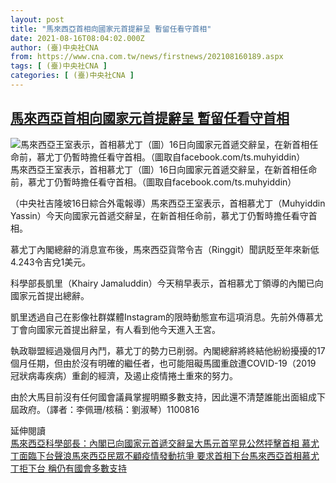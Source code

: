 ```yaml
---
layout: post
title: "馬來西亞首相向國家元首提辭呈 暫留任看守首相"
date: 2021-08-16T08:04:02.000Z
author: (臺)中央社CNA
from: https://www.cna.com.tw/news/firstnews/202108160189.aspx
tags: [ (臺)中央社CNA ]
categories: [ (臺)中央社CNA ]
---
```

<!--1629101042000-->
[馬來西亞首相向國家元首提辭呈 暫留任看守首相](https://www.cna.com.tw/news/firstnews/202108160189.aspx)
------

<div>
<div class="fullPic"><div class="floatImg center"><div class="BGimgWrap" style="--aspect-ratio:960/641;"><picture><source media="(max-width: 414px)" srcset="https://imgcdn.cna.com.tw/www/WebPhotos/800/20200628/960x641_66069379447.jpg"><source media="(min-width: 413px)" srcset="https://imgcdn.cna.com.tw/www/WebPhotos/1024/20200628/960x641_66069379447.jpg"><img src="https://images.weserv.nl/?url=imgcdn.cna.com.tw/www/WebPhotos/800/20200628/960x641_66069379447.jpg" alt="馬來西亞王室表示，首相慕尤丁（圖）16日向國家元首遞交辭呈，在新首相任命前，慕尤丁仍暫時擔任看守首相。（圖取自facebook.com/ts.muhyiddin）" srcset="https://imgcdn.cna.com.tw/www/WebPhotos/800/20200628/960x641_66069379447.jpg 414w, https://imgcdn.cna.com.tw/www/WebPhotos/1024/20200628/960x641_66069379447.jpg 1024w"></picture></div><div class="picinfo">馬來西亞王室表示，首相慕尤丁（圖）16日向國家元首遞交辭呈，在新首相任命前，慕尤丁仍暫時擔任看守首相。（圖取自facebook.com/ts.muhyiddin）</div></div></div><div></div><div class="paragraph"><p>（中央社吉隆坡16日綜合外電報導）馬來西亞王室表示，首相慕尤丁（Muhyiddin Yassin）今天向國家元首遞交辭呈，在新首相任命前，慕尤丁仍暫時擔任看守首相。</p><p>慕尤丁內閣總辭的消息宣布後，馬來西亞貨幣令吉（Ringgit）聞訊貶至年來新低4.243令吉兌1美元。</p><p>科學部長凱里（Khairy Jamaluddin）今天稍早表示，首相慕尤丁領導的內閣已向國家元首提出總辭。</p><p>凱里透過自己在影像社群媒體Instagram的限時動態宣布這項消息。先前外傳慕尤丁會向國家元首提出辭呈，有人看到他今天進入王宮。</p><p>執政聯盟經過幾個月內鬥，慕尤丁的勢力已削弱。內閣總辭將終結他紛紛擾擾的17個月任期，但由於沒有明確的繼任者，也可能阻礙馬國重啟遭COVID-19（2019 冠狀病毒疾病）重創的經濟，及遏止疫情捲土重來的努力。</p><p>由於大馬目前沒有任何國會議員掌握明顯多數支持，因此還不清楚誰能出面組成下屆政府。（譯者：李佩珊/核稿：劉淑琴）1100816</p><div class='paragraph moreArticle'><div class='moreArticle-title'>延伸閱讀</div><a class='moreArticle-link' href='https://www.cna.com.tw/news/aopl/202108160164.aspx'><i class='icon-dot'></i><span>馬來西亞科學部長：內閣已向國家元首遞交辭呈</span></a><a class='moreArticle-link' href='https://www.cna.com.tw/news/firstnews/202107290401.aspx'><i class='icon-dot'></i><span>大馬元首罕見公然抨擊首相 慕尤丁面臨下台聲浪</span></a><a class='moreArticle-link' href='https://www.cna.com.tw/news/aopl/202107310229.aspx'><i class='icon-dot'></i><span>馬來西亞民眾不顧疫情發動抗爭 要求首相下台</span></a><a class='moreArticle-link autoTag' href='https://www.cna.com.tw/news/aopl/202108040193.aspx'><i class='icon-dot'></i><span>馬來西亞首相慕尤丁拒下台 稱仍有國會多數支持</span></a></div></div>
</div>
